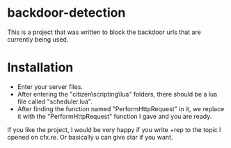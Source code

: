 # backdoor-detection
This is a project that was written to block the backdoor urls that are currently being used.

# Installation
* Enter your server files.
* After entering the "citizen\scripting\lua" folders, there should be a lua file called "scheduler.lua".
* After finding the function named "PerformHttpRequest" in it, we replace it with the "PerformHttpRequest" function I gave and you are ready.

If you like the project, I would be very happy if you write +rep to the topic I opened on cfx.re. Or basically u can give star if you want.
